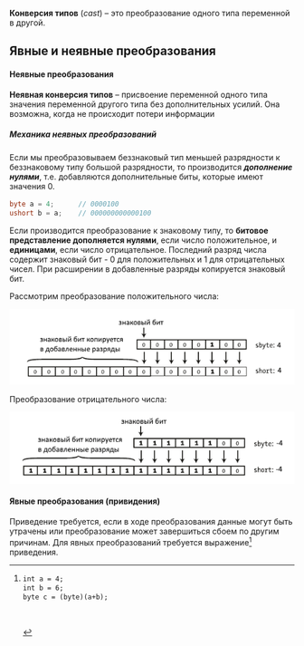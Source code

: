 **Конверсия типов** (*cast*) – это преобразование одного типа переменной в другой.
## Явные и неявные преобразования
#### Неявные преобразования
**Неявная конверсия типов** – присвоение переменной одного типа значения переменной другого типа без дополнительных усилий. Она возможна, когда не происходит потери информации
##### Механика неявных преобразований
Если мы преобразовываем беззнаковый тип меньшей разрядности к беззнаковому типу большой разрядности, то производится _**дополнение нулями**_, т.е. добавляются дополнительные биты, которые имеют значения 0. 
```cs 
byte a = 4;      // 0000100
ushort b = a;    // 000000000000100
```

Если производится преобразование к знаковому типу, то **битовое представление дополняется нулями**, если число положительное, и **единицами**, если число отрицательное. Последний разряд числа содержит знаковый бит - 0 для положительных и 1 для отрицательных чисел. При расширении в добавленные разряды копируется знаковый бит.

Рассмотрим преобразование положительного числа:

![](https://github.com/TchockDonwood/ExamPapers/blob/a9eca0cb52e216eb800dfcbb9689e31c6493ab70/%D0%9F%D1%80%D0%BE%D0%B3%D0%B0/1.png)

Преобразование отрицательного числа:

![](https://github.com/TchockDonwood/ExamPapers/blob/a9eca0cb52e216eb800dfcbb9689e31c6493ab70/%D0%9F%D1%80%D0%BE%D0%B3%D0%B0/2.png)

#### Явные преобразования (привидения)
Приведение требуется, если в ходе преобразования данные могут быть утрачены или преобразование может завершиться сбоем по другим причинам. Для явных преобразований требуется выражение[^1] приведения.

[^1]: 
	```
	int a = 4;
	int b = 6; 
	byte c = (byte)(a+b);
	

